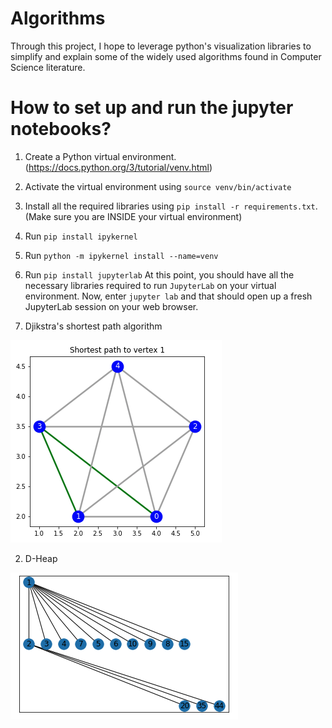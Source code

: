 # Algorithms
Through this project, I hope to leverage python's visualization libraries to simplify and explain some of the widely used algorithms found in Computer Science literature. 


# How to set up and run the jupyter notebooks?
1. Create a Python virtual environment. (https://docs.python.org/3/tutorial/venv.html)
2. Activate the virtual environment using `source venv/bin/activate`
3. Install all the required libraries using `pip install -r requirements.txt`. (Make sure you are INSIDE your virtual environment)
4. Run `pip install ipykernel`
5. Run `python -m ipykernel install --name=venv`
6. Run `pip install jupyterlab`
At this point, you should have all the necessary libraries required to run `JupyterLab` on your virtual environment. Now, enter `jupyter lab` and that should open up a fresh JupyterLab session on your web browser.



1. Djikstra's shortest path algorithm

![Djikstra](/imgs/djikstra.png)

2. D-Heap

![DHeap](/imgs/dheap.png)
